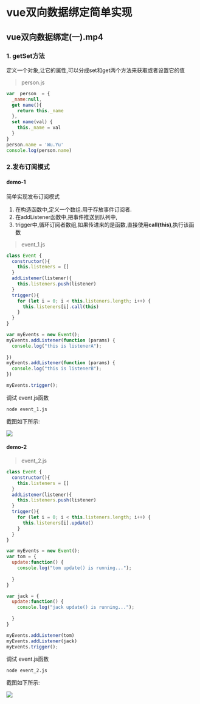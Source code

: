 # vue双向数据绑定简单实现







## vue双向数据绑定(一).mp4



### 1. getSet方法

定义一个对象,让它的属性,可以分成set和get两个方法来获取或者设置它的值

> person.js

```javascript
var  person  = {
  _name:null,
  get name(){
    return this._name
  },
  set name(val) {
    this._name = val
  }
}
person.name = 'Wu.Yu'
console.log(person.name)
```



### 2.发布订阅模式

#### demo-1

简单实现发布订阅模式

1. 在构造函数中,定义一个数组.用于存放事件订阅者.
2. 在addListener函数中,把事件推送到队列中,
3. trigger中,循环订阅者数组,如果传进来的是函数,直接使用**call(this)**,执行该函数



> event_1.js

```javascript
class Event {
  constructor(){
    this.listeners = []
  }
  addListener(listener){
    this.listeners.push(listener)
  }
  trigger(){
    for (let i = 0; i < this.listeners.length; i++) {
      this.listeners[i].call(this)
    }
  }
}

var myEvents = new Event();
myEvents.addListener(function (params) {
  console.log("this is listenerA");
  
})
myEvents.addListener(function (params) {
  console.log("this is listenerB");
})

myEvents.trigger();
```



调试 event.js函数

```
node event_1.js
```

截图如下所示:

![](https://ws1.sinaimg.cn/large/006tNc79ly1fqa7bz5znlj30og05oq3s.jpg)



#### demo-2



> event_2.js

```javascript
class Event {
  constructor(){
    this.listeners = []
  }
  addListener(listener){
    this.listeners.push(listener)
  }
  trigger(){
    for (let i = 0; i < this.listeners.length; i++) {
      this.listeners[i].update()
    }
  }
}

var myEvents = new Event();
var tom = {
  update:function() {
    console.log("tom update() is running...");
    
  }
}

var jack = {
  update:function() {
    console.log("jack update() is running...");
    
  }
}

myEvents.addListener(tom)
myEvents.addListener(jack)
myEvents.trigger();
```



调试 event.js函数

```
node event_2.js
```

截图如下所示:

![](https://ws3.sinaimg.cn/large/006tNc79ly1fqa7adwwymj30oy05gdgt.jpg)


